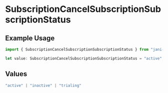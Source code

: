 # SubscriptionCancelSubscriptionSubscriptionStatus

## Example Usage

```typescript
import { SubscriptionCancelSubscriptionSubscriptionStatus } from "jani-payments/models/operations";

let value: SubscriptionCancelSubscriptionSubscriptionStatus = "active";
```

## Values

```typescript
"active" | "inactive" | "trialing"
```